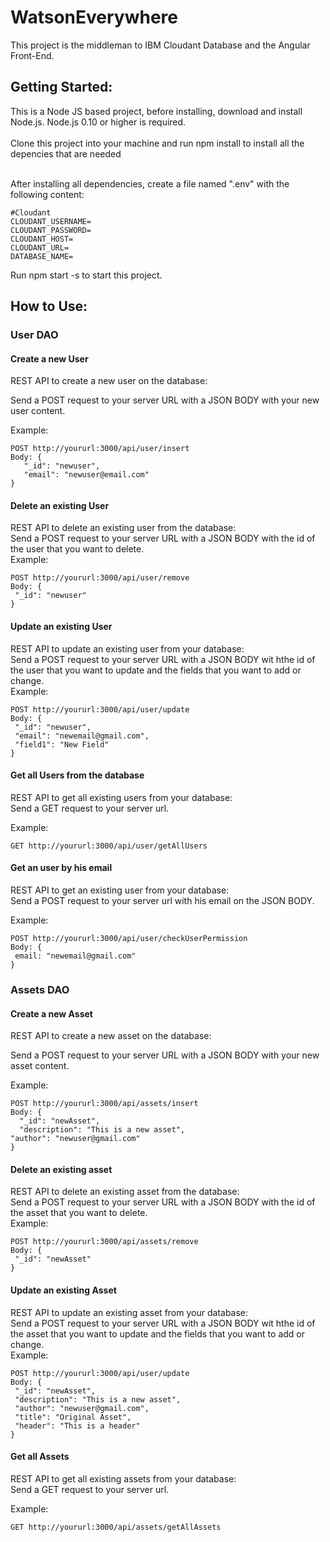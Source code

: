 # WatsonEverywhere

This project is the middleman to IBM Cloudant Database and the Angular Front-End.

## Getting Started:
 This is a Node JS based project, before installing, download and install Node.js. Node.js 0.10 or higher is required. <br><br>
 Clone this project into your machine and run npm install to install all the depencies that are needed <br><br>

 
 After installing all dependencies, create a file named ".env" with the following content:
 ```
 #Cloudant
CLOUDANT_USERNAME=
CLOUDANT_PASSWORD=
CLOUDANT_HOST=
CLOUDANT_URL=
DATABASE_NAME=
 ```
 
 Run npm start -s to start this project.
 
 ## How to Use:
 ### User DAO
 #### Create a new User
 REST API to create a new user on the database:
 
 Send a POST request to your server URL with a JSON BODY with your new user content. <br>
 
 Example:
 ```
 POST http://yoururl:3000/api/user/insert 
 Body: {
	"_id": "newuser",
	"email": "newuser@email.com"
}
 ```
 #### Delete an existing User
 REST API to delete an existing user from the database: <br>
 Send a POST request to your server URL with a JSON BODY with the id of the user that you want to delete. <br>
 Example: <br>
 
 ```
 POST http://yoururl:3000/api/user/remove
 Body: {
  "_id": "newuser"
 }
 ```
 
 #### Update an existing User
 REST API to update an existing user from your database: <br>
 Send a POST request to your server URL with a JSON BODY wit hthe id of the user that you want to update and the fields that you want to add or change. <br>
 Example: <br>
 
 ```
 POST http://yoururl:3000/api/user/update
 Body: {
  "_id": "newuser",
  "email": "newemail@gmail.com",
  "field1": "New Field"
 }
 ```
 
 #### Get all Users from the database
 REST API to get all existing users from your database: <br>
 Send a GET request to your server url.
 
 Example: <br>
 ```
 GET http://yoururl:3000/api/user/getAllUsers
 ```
 
 
 #### Get an user by his email
 REST API to get an existing user from your database: <br>
 Send a POST request to your server url with his email on the JSON BODY. 
 
 Example: <br>
 ```
 POST http://yoururl:3000/api/user/checkUserPermission
 Body: {
  email: "newemail@gmail.com"
 }
 ```
 
 ### Assets DAO
 
 #### Create a new Asset
 REST API to create a new asset on the database:
 
 Send a POST request to your server URL with a JSON BODY with your new asset content. <br>
 
 Example:
  ```
 POST http://yoururl:3000/api/assets/insert 
 Body: {
	"_id": "newAsset",
	"description": "This is a new asset",
  "author": "newuser@gmail.com"
}
 ```
 
 #### Delete an existing asset
 
 REST API to delete an existing asset from the database: <br>
 Send a POST request to your server URL with a JSON BODY with the id of the asset that you want to delete. <br>
 Example: <br>
 
 ```
 POST http://yoururl:3000/api/assets/remove
 Body: {
  "_id": "newAsset"
 }
 ```
 
 #### Update an existing Asset
 REST API to update an existing asset from your database: <br>
 Send a POST request to your server URL with a JSON BODY wit hthe id of the asset that you want to update and the fields that you want to add or change. <br>
 Example: <br>
 
 ```
 POST http://yoururl:3000/api/user/update
 Body: {
  "_id": "newAsset",
  "description": "This is a new asset",
  "author": "newuser@gmail.com",
  "title": "Original Asset",
  "header": "This is a header"
 }
 ```
 
 #### Get all Assets
 
 REST API to get all existing assets from your database: <br>
 Send a GET request to your server url.
 
 Example: <br>
 
 ```
 GET http://yoururl:3000/api/assets/getAllAssets
 ```
 
